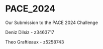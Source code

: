 # PACE_2024
Our Submission to the PACE 2024 Challenge

Deniz Dilsiz - z3463717

Theo Graftieaux - z5258743
